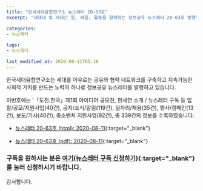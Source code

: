 ```yaml
---
title: "한국세대융합연구소 뉴스레터 20-63호"
excerpt: "세대내 및 세대간 일, 배움, 활동을 함께하는 정보공유 뉴스레터 20-63호 발행" 

categories:
- 뉴스레터

tags:
- 뉴스레터

last_modified_at: 2020-08-11T05:16
---
```


한국세대융합연구소는 세대를 아우르는 공유와 협력 네트워크를 구축하고 지속가능한 사회적 가치를 만드는 노력의 하나로 정보공유 뉴스레터를 발행하고 있습니다.

이번호에는 '「도전.한국」제1회 아이디어 공모전, 한세연 소개 / 뉴스레터 구독 등 입찰/공모/지원사업(40건), 공지/소식/알림(119건), 일자리/채용(35건), 행사/캠페인(13건), 보도/기사(40건), 중소벤처 지원사업(92건), 총 339건의 정보를 수록하였습니다.

* [뉴스레터 20-63호 (html): 2020-08-11](https://gcrcenter.github.io/assets/htmls/gcrc_news_letter_20200811.html){:target="_blank"}

* [뉴스레터 20-63호 (pdf): 2020-08-11](https://drive.google.com/uc?export=view&id=1NuPhEUFjVgUcPrWloO0lAeJNOL8ALraj){:target="_blank"}


### 구독을 원하시는 분은 [여기(뉴스레터 구독 신청하기)](https://forms.gle/MJ5gVHCdunBXXWVB7){:target="_blank"} 를 눌러 신청하시기 바랍니다.


감사합니다.
